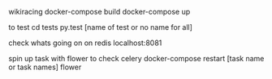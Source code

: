wikiracing
docker-compose build
docker-compose up

to test 
cd tests
py.test [name of test or no name for all]

check whats going on on redis
localhost:8081

spin up task with flower to check celery
docker-compose restart [task name or task names] flower
